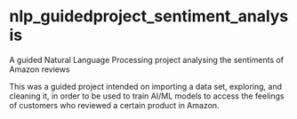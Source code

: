 # nlp_guidedproject_sentiment_analysis
A guided Natural Language Processing project analysing the sentiments of Amazon reviews

This was a guided project intended on importing a data set, exploring, and cleaning it, in order to be used to train AI/ML models to access the feelings of customers who reviewed a certain product in Amazon.

